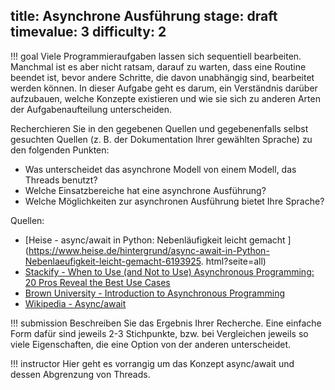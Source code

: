 title: Asynchrone Ausführung
stage: draft
timevalue: 3
difficulty: 2
---
!!! goal
    Viele Programmieraufgaben lassen sich sequentiell bearbeiten. 
    Manchmal ist es aber nicht ratsam, darauf zu warten, dass eine Routine beendet ist,
    bevor andere Schritte, die davon unabhängig sind, bearbeitet werden können. 
    In dieser Aufgabe geht es darum, ein Verständnis darüber aufzubauen, welche Konzepte
    existieren und wie sie sich zu anderen Arten der Aufgabenaufteilung unterscheiden. 

Recherchieren Sie in den gegebenen Quellen und gegebenenfalls selbst gesuchten Quellen (z. B. der
Dokumentation Ihrer gewählten Sprache) zu den folgenden Punkten:

- Was unterscheidet das asynchrone Modell von einem Modell, das Threads benutzt?
- Welche Einsatzbereiche hat eine asynchrone Ausführung?
- Welche Möglichkeiten zur asynchronen Ausführung bietet Ihre Sprache?

Quellen:

- [Heise - async/await in Python: Nebenläufigkeit leicht gemacht
  ](https://www.heise.de/hintergrund/async-await-in-Python-Nebenlaeufigkeit-leicht-gemacht-6193925.
  html?seite=all)
- [Stackify - When to Use (and Not to Use) Asynchronous Programming: 20 Pros Reveal the Best Use
  Cases](https://stackify.com/when-to-use-asynchronous-programming/) 
- [Brown University - Introduction to Asynchronous
  Programming](https://cs.brown.edu/courses/cs168/s12/handouts/async.pdf) 
- [Wikipedia - Async/await](https://en.wikipedia.org/wiki/Async/await)

!!! submission
    Beschreiben Sie das Ergebnis Ihrer Recherche. Eine einfache Form dafür sind jeweils 2-3
    Stichpunkte, bzw. bei Vergleichen jeweils so viele Eigenschaften, die eine Option von der
    anderen unterscheidet.

!!! instructor
    Hier geht es vorrangig um das Konzept async/await und dessen Abgrenzung von Threads.
    
